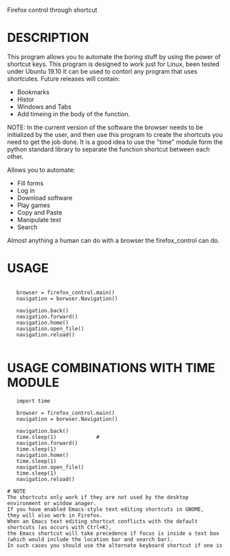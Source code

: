Firefox control through shortcut

# DESCRIPTION
This program allows you to automate the boring stuff by using the power of shortcut keys.
This program is designed to work just for Linux, been tested under Ubuntu 19.10
It can be used to contorl any program that uses shortcutes. 
Future releases will contain:
- Bookmarks
- Histor
- Windows and Tabs
- Add timeing in the body of the function.

NOTE: In the current version of the software the browser needs to be initialized by the user, 
and then use this program to create the shortcuts you need to get the job done.
It is a good idea to use the "time" module form the python standard library to separate the function shortcut 
between each other.


Allows you to automate:
- Fill forms
- Log in
- Download software
- Play games
- Copy and Paste
- Manipulate text
- Search

Almost anything a human can do with a browser the firefox_control can do.


# USAGE 
```import firefox_control
   
   browser = firefox_control.main()
   navigation = borwser.Navigation()
   
   navigation.back()
   navigation.forward()
   navigation.home()
   navigation.open_file()
   navigation.reload()
   
```
# USAGE COMBINATIONS WITH TIME MODULE
```import firefox_control
   import time
   
   browser = firefox_control.main()
   navigation = borwser.Navigation()
   
   navigation.back()
   time.sleep(1)             # 
   navigation.forward()
   time.sleep(1) 
   navigation.home()
   time.sleep(1) 
   navigation.open_file()
   time.sleep(1) 
   navigation.reload()

# NOTE
The shortcuts only work if they are not used by the desktop environment or window anager. 
If you have enabled Emacs-style text editing shortcuts in GNOME, 
they will also work in Firefox. 
When an Emacs text editing shortcut conflicts with the default shortcuts (as occurs with Ctrl+K), 
the Emacs shortcut will take precedence if focus is inside a text box (which would include the location bar and search bar). 
In such cases you should use the alternate keyboard shortcut if one is


